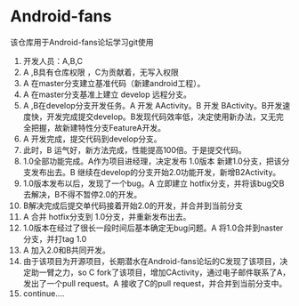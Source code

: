 Android-fans
============

该仓库用于Android-fans论坛学习git使用

1. 开发人员：A,B,C
2. A ,B具有仓库权限 ，C为贡献着，无写入权限
3. A 在master分支建立基准代码（新建android工程）。
4. A 在master分支基准上建立 develop 远程分支。
5. A ,B在develop分支开发任务。A 开发 AActivity。B 开发 BActivity。B开发速度快，开发完成提交develop。B发现代码效率低，决定使用新办法，又无完全把握，故新建特性分支FeatureA开发。
6. A 开发完成，提交代码到develop分支。
7. 此时，B 运气好，新方法完成，性能提高100倍。于是提交代码。
8. 1.0全部功能完成。A作为项目进经理，决定发布 1.0版本 新建1.0分支，把该分支发布出去。B 继续在develop的分支开始2.0功能开发，新增B2Activity。
9. 1.0版本发布以后，发现了一个bug。A 立即建立 hotfix分支，并将该bug交B去解决，B不得不暂停2.0的开发。
10. B解决完成后提交单代码接着开始2.0的开发，并合并到当前分支
11. A 合并 hotfix分支到 1.0分支，并重新发布出去。
12. 1.0版本在经过了很长一段时间后基本确定无bug问题。A 将1.0合并到naster分支，并打tag 1.0
13. A 加入2.0和B共同开发。
14. 由于该项目为开源项目，长期潜水在Android-fans论坛的C发现了该项目，决定助一臂之力，so C fork了该项目，增加CActivity，通过电子邮件联系了A，发出了一个pull request。A 接收了C的pull request，并合并到当前分支中。
15. continue....
